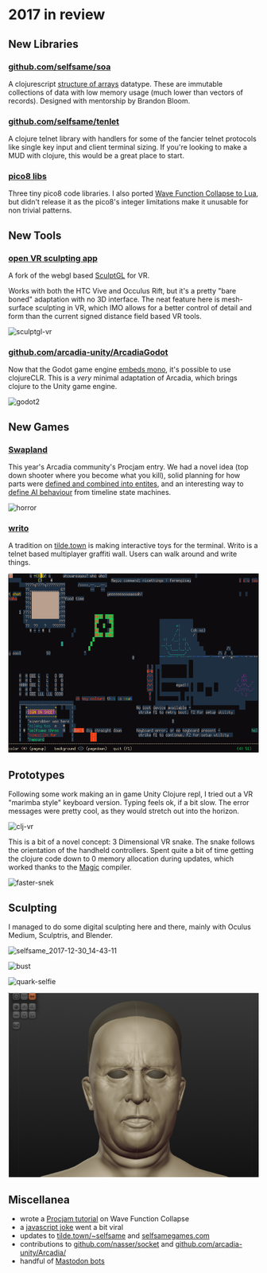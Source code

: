 

# 2017 in review

## New Libraries

### [github.com/selfsame/soa](https://github.com/selfsame/soa)

A clojurescript [structure of arrays](https://en.wikipedia.org/wiki/AOS_and_SOA) datatype. These are immutable collections of data with low memory usage (much lower than vectors of records). Designed with mentorship by Brandon Bloom.

### [github.com/selfsame/tenlet](https://github.com/selfsame/tenlet)

A clojure telnet library with handlers for some of the fancier telnet protocols like single key input and client terminal sizing.  If you're looking to make a MUD with clojure, this would be a great place to start.

### [pico8 libs](https://www.lexaloffle.com/bbs/?uid=24591&mode=carts)

Three tiny pico8 code libraries. I also ported [Wave Function Collapse to Lua](https://github.com/selfsame/carts/blob/master/wfc.p8), but didn't release it as the pico8's integer limitations make it unusable for non trivial patterns.

## New Tools

### [open VR sculpting app](https://github.com/selfsame/sculptgl)

A fork of the webgl based [SculptGL](https://github.com/stephomi/sculptgl) for VR.

Works with both the HTC Vive and Occulus Rift, but it's a pretty "bare boned" adaptation with no 3D interface.  The neat feature here is mesh-surface sculpting in VR, which IMO allows for a better control of detail and form than the current signed distance field based VR tools.

![sculptgl-vr](https://cloud.githubusercontent.com/assets/2467644/26756270/51157374-486c-11e7-8e4b-ccb7f1e041f4.gif)

### [github.com/arcadia-unity/ArcadiaGodot](https://github.com/arcadia-unity/ArcadiaGodot)

Now that the Godot game engine [embeds mono](https://godotengine.org/article/introducing-csharp-godot), it's possible to use clojureCLR.  This is a *very* minimal adaptation of Arcadia, which brings clojure to the Unity game engine.

![godot2](https://user-images.githubusercontent.com/2467644/34442316-5ec38f84-ec8f-11e7-8152-5b5a37df1df3.gif)

## New Games

### [Swapland](https://arcadia-clojure.itch.io/swapland)

This year's Arcadia community's Procjam entry.  We had a novel idea (top down shooter where you become what you kill), solid planning for how parts were [defined and combined into entites](https://github.com/selfsame/procadia2017), and an interesting way to [define AI behaviour](https://github.com/selfsame/procadia2017/blob/master/Assets/game/ai.clj#L75) from timeline state machines. 

![horror](https://user-images.githubusercontent.com/2467644/34449497-ccb808a8-ecc6-11e7-98e3-06e43129fa5e.gif)

### [writo](https://github.com/selfsame/tenlet/blob/game/src/tenlet/scratch.cljc)

A tradition on [tilde.town](https://tilde.town) is making interactive toys for the terminal.  Writo is a telnet based multiplayer graffiti wall.  Users can walk around and write things.

![writo](/img/writo.png)

## Prototypes

Following some work making an in game Unity Clojure repl, I tried out a VR "marimba style" keyboard version.  Typing feels ok, if a bit slow.  The error messages were pretty cool, as they would stretch out into the horizon.

![clj-vr](https://s3.amazonaws.com/screenularity/cljvr04.gif)

This is a bit of a novel concept: 3 Dimensional VR snake. The snake follows the orientation of the handheld controllers. Spent quite a bit of time getting the clojure code down to 0 memory allocation during updates, which worked thanks to the [Magic](https://github.com/nasser/magic) compiler.

![faster-snek](https://user-images.githubusercontent.com/2467644/34449463-7f513bac-ecc6-11e7-9ab4-df8ab2a4a22a.gif)


## Sculpting

I managed to do some digital sculpting here and there, mainly with Oculus Medium, Sculptris, and Blender.

![selfsame_2017-12-30_14-43-11](https://user-images.githubusercontent.com/2467644/34456355-030e95de-ed62-11e7-962e-0f47a68c913d.png)

![bust](https://cdna.artstation.com/p/assets/images/images/005/189/282/large/joseph-parker-006.jpg?1489159893)

![quark-selfie](https://user-images.githubusercontent.com/2467644/34456357-0613157a-ed62-11e7-940d-f1b2f3fb2c2d.png)

![spicer](/img/spicy.png)

## Miscellanea

* wrote a [Procjam tutorial](https://twitter.com/procjam/status/926860129944907776) on Wave Function Collapse
* a [javascript joke](https://twitter.com/jplur_/status/891358168688754688) went a bit viral
* updates to [tilde.town/~selfsame](https://tilde.town/~selfsame) and [selfsamegames.com](http://selfsamegames.com)
* contributions to [github.com/nasser/socket](https://github.com/nasser/socket) and [github.com/arcadia-unity/Arcadia/](https://github.com/arcadia-unity/Arcadia/)
* handful of [Mastodon bots](http://tilde.town/~selfsame/mastodonbots.html)